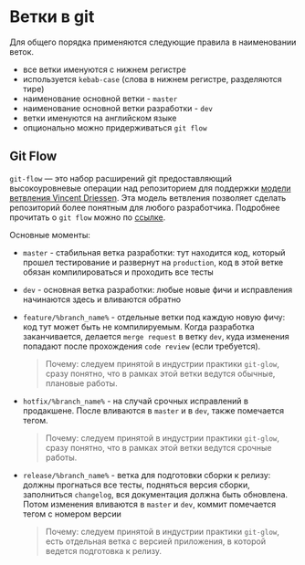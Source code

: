 # Ветки в git

Для общего порядка применяются следующие правила в наименовании веток.

- все ветки именуются с нижнем регистре
- используется `kebab-case` (слова в нижнем регистре, разделяются тире)
- наименование основной ветки - `master`
- наименование основной ветки разработки - `dev`
- ветки именуются на английском языке
- опционально можно придерживаться `git flow`

## Git Flow

`git-flow` — это набор расширений git предоставляющий высокоуровневые операции над репозиторием для поддержки [модели ветвления Vincent Driessen](https://nvie.com/posts/a-successful-git-branching-model/). Эта модель ветвления позволяет сделать репозиторий более понятным для любого разработчика. Подробнее прочитать о `git flow` можно по [ссылке](https://danielkummer.github.io/git-flow-cheatsheet/index.ru_RU.html).

Основные моменты:

- `master` - стабильная ветка разработки: тут находится код, который прошел тестирование и развернут на `production`, код в этой ветке обязан компилироваться и проходить все тесты
- `dev` - основная ветка разработки: любые новые фичи и исправления начинаются здесь и вливаются обратно
- `feature/%branch_name%` - отдельные ветки под каждую новую фичу: код тут может быть не компилируемым. Когда разработка заканчивается, делается `merge request` в ветку `dev`, куда изменения попадают после прохождения `code review` (если требуется).
    
    > Почему: следуем принятой в индустрии практики `git-glow`, сразу понятно, что в рамках этой ветки ведутся обычные, плановые работы.

- `hotfix/%branch_name%` - на случай срочных исправлений в продакшене. После вливаются в `master` и в `dev`, также помечается тегом.

    > Почему: следуем принятой в индустрии практики `git-glow`, сразу понятно, что в рамках этой ветки ведутся срочные работы.

- `release/%branch_name%` - ветка для подготовки сборки к релизу: должны прогнаться все тесты, подняться версия сборки, заполниться `changelog`, вся документация должна быть обновлена. Потом изменения вливаются в `master` и `dev`, коммит помечается тегом с номером версии

    > Почему: следуем принятой в индустрии практики `git-glow`, есть отдельная ветка с версией приложения, в которой ведется подготовка к релизу.

